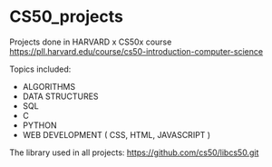 # CS50_projects
Projects done in HARVARD x CS50x course https://pll.harvard.edu/course/cs50-introduction-computer-science

Topics included:
- ALGORITHMS
- DATA STRUCTURES 
- SQL 
- C 
- PYTHON 
- WEB DEVELOPMENT ( CSS, HTML, JAVASCRIPT )

The library used in all projects: https://github.com/cs50/libcs50.git
